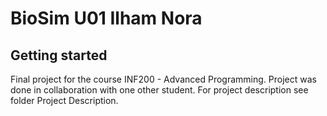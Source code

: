 # BioSim U01 Ilham Nora



## Getting started

Final project for the course INF200 - Advanced Programming. Project was done in collaboration with one other student. For project description see folder Project Description. 
